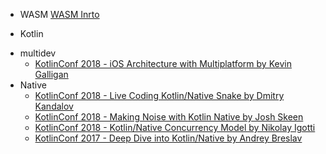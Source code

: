 * WASM 
  [WASM Inrto](https://m.youtube.com/watch?v=HktWin_LPf4)


 * Kotlin
  - multidev
    - [KotlinConf 2018 - iOS Architecture with Multiplatform by Kevin Galligan](https://www.youtube.com/watch?v=Dul17VSiejo)
  - Native  
    - [KotlinConf 2018 - Live Coding Kotlin/Native Snake by Dmitry Kandalov](https://www.youtube.com/watch?v=U-gdJQeOVAk)
    - [KotlinConf 2018 - Making Noise with Kotlin Native by Josh Skeen](https://www.youtube.com/watch?v=vc04QKnryKs)
    - [KotlinConf 2018 - Kotlin/Native Concurrency Model by Nikolay Igotti](https://www.youtube.com/watch?v=nw6YTfEyfO0)
    - [KotlinConf 2017 - Deep Dive into Kotlin/Native by Andrey Breslav](https://www.youtube.com/watch?v=3Lqiupxo4CE)
